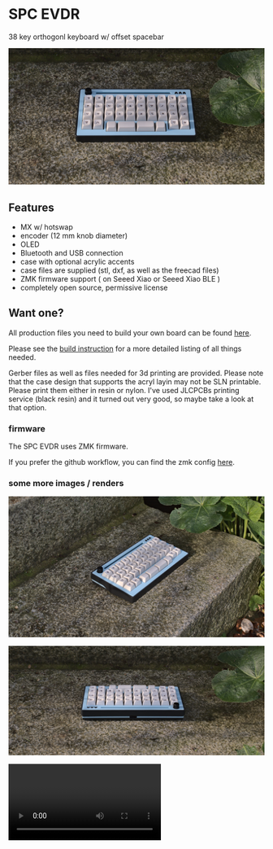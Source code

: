 # SPC EVDR
38 key orthogonl keyboard w/ offset spacebar

![top](img/top.png)

## Features

- MX w/ hotswap
- encoder (12 mm knob diameter)
- OLED
- Bluetooth and USB connection
- case with optional acrylic accents
- case files are supplied (stl, dxf, as well as the freecad files)
- ZMK firmware support ( on Seeed Xiao or Seeed Xiao BLE )
- completely open source, permissive license

## Want one?
All production files you need to build your own board can be found [here](./prod).

Please see the [build instruction](prod/build_guide.md) for a more detailed listing of all things needed.

Gerber files as well as files needed for 3d printing are provided. Please note that the case design that supports the acryl layin may not be SLN printable. Please print them either in resin or nylon. I've used JLCPCBs printing service (black resin) and it turned out very good, so maybe take a look at that option.

### firmware 
The SPC EVDR uses ZMK firmware.

If you prefer the github workflow, you can find the zmk config [here](https://github.com/weteor/SPC_EVDR-Config).

### some more images / renders
![side](img/side.png)

![back](img/back.png)

![render](https://user-images.githubusercontent.com/79446655/197630217-8b76d6c4-c2ee-4cee-82ff-70f0dda0aa4b.mp4)
